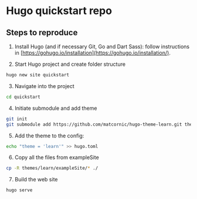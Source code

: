 # Hugo quickstart repo

## Steps to reproduce

1. Install Hugo (and if necessary Git, Go and Dart Sass): follow instructions in [https://gohugo.io/installation](https://gohugo.io/installation/).
   
2. Start Hugo project and create folder structure

```bash
hugo new site quickstart
```

3. Navigate into the project

```bash
cd quickstart
```

4. Initiate submodule and add theme

```bash
git init
git submodule add https://github.com/matcornic/hugo-theme-learn.git themes/learn
```

5. Add the theme to the config:

```bash
echo "theme = 'learn'" >> hugo.toml
```

6. Copy all the files from exampleSite

```bash
cp -R themes/learn/exampleSite/* ./
```

7. Build the web site

```bash
hugo serve
```
